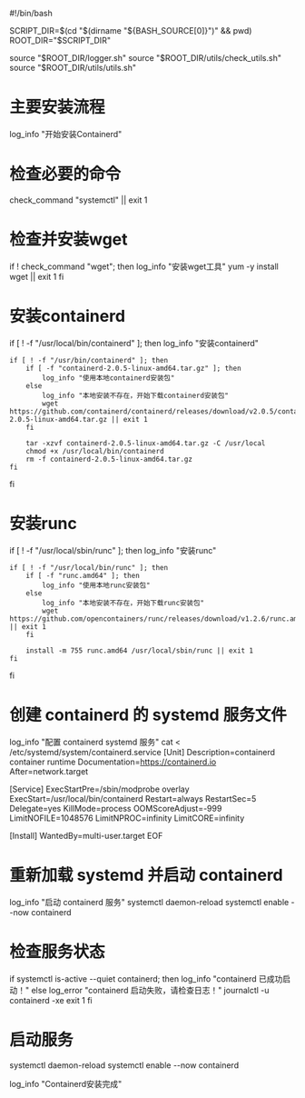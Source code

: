 #!/bin/bash

SCRIPT_DIR=$(cd "$(dirname "${BASH_SOURCE[0]}")" && pwd)
ROOT_DIR="$SCRIPT_DIR"  

source "$ROOT_DIR/logger.sh"
source "$ROOT_DIR/utils/check_utils.sh"
source "$ROOT_DIR/utils/utils.sh"

# 主要安装流程

log_info "开始安装Containerd"

# 检查必要的命令

check_command "systemctl" || exit 1

# 检查并安装wget

if ! check_command "wget"; then
    log_info "安装wget工具"
    yum -y install wget || exit 1
fi

# 安装containerd

if [ ! -f "/usr/local/bin/containerd" ]; then
    log_info "安装containerd"

    if [ ! -f "/usr/bin/containerd" ]; then
        if [ -f "containerd-2.0.5-linux-amd64.tar.gz" ]; then
            log_info "使用本地containerd安装包"
        else
            log_info "本地安装不存在，开始下载containerd安装包"
            wget https://github.com/containerd/containerd/releases/download/v2.0.5/containerd-2.0.5-linux-amd64.tar.gz || exit 1
        fi
    
        tar -xzvf containerd-2.0.5-linux-amd64.tar.gz -C /usr/local
        chmod +x /usr/local/bin/containerd
        rm -f containerd-2.0.5-linux-amd64.tar.gz
    fi

fi

# 安装runc

if [ ! -f "/usr/local/sbin/runc" ]; then
    log_info "安装runc"

    if [ ! -f "/usr/local/bin/runc" ]; then
        if [ -f "runc.amd64" ]; then
            log_info "使用本地runc安装包"
        else
            log_info "本地安装不存在，开始下载runc安装包"
            wget https://github.com/opencontainers/runc/releases/download/v1.2.6/runc.amd64 || exit 1
        fi
    
        install -m 755 runc.amd64 /usr/local/sbin/runc || exit 1
    fi

fi

# 创建 containerd 的 systemd 服务文件

log_info "配置 containerd systemd 服务"
cat <<EOF > /etc/systemd/system/containerd.service
[Unit]
Description=containerd container runtime
Documentation=https://containerd.io
After=network.target

[Service]
ExecStartPre=/sbin/modprobe overlay
ExecStart=/usr/local/bin/containerd
Restart=always
RestartSec=5
Delegate=yes
KillMode=process
OOMScoreAdjust=-999
LimitNOFILE=1048576
LimitNPROC=infinity
LimitCORE=infinity

[Install]
WantedBy=multi-user.target
EOF

# 重新加载 systemd 并启动 containerd

log_info "启动 containerd 服务"
systemctl daemon-reload
systemctl enable --now containerd

# 检查服务状态

if systemctl is-active --quiet containerd; then
    log_info "containerd 已成功启动！"
else
    log_error "containerd 启动失败，请检查日志！"
    journalctl -u containerd -xe
    exit 1
fi


# 启动服务

systemctl daemon-reload
systemctl enable --now containerd

log_info "Containerd安装完成"
